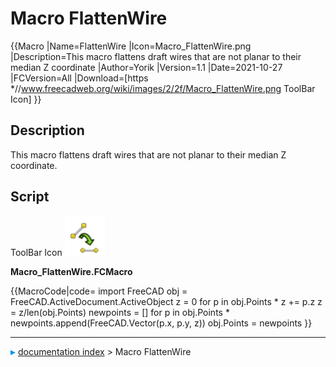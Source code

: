 # Macro FlattenWire
{{Macro
|Name=FlattenWire
|Icon=Macro_FlattenWire.png
|Description=This macro flattens draft wires that are not planar to their median Z coordinate
|Author=Yorik
|Version=1.1
|Date=2021-10-27
|FCVersion=All
|Download=[https   *//www.freecadweb.org/wiki/images/2/2f/Macro_FlattenWire.png ToolBar Icon]
}}

## Description

This macro flattens draft wires that are not planar to their median Z coordinate.

## Script

ToolBar Icon  ![](images/Macro_FlattenWire.png )

**Macro_FlattenWire.FCMacro**


{{MacroCode|code=
import FreeCAD
obj = FreeCAD.ActiveDocument.ActiveObject
z = 0
for p in obj.Points   * z += p.z
z = z/len(obj.Points)
newpoints = []
for p in obj.Points   * newpoints.append(FreeCAD.Vector(p.x, p.y, z))
obj.Points = newpoints
}}



---
![](images/Right_arrow.png) [documentation index](../README.md) > Macro FlattenWire
